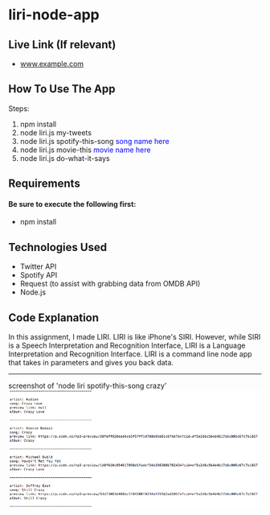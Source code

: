 # liri-node-app

## Live Link (If relevant)
 - www.example.com

## How To Use The App
Steps:
1. npm install
2. node liri.js my-tweets
3. node liri.js spotify-this-song <span style="color:blue">song name here</span>
4. node liri.js movie-this <span style="color:blue">movie name here</span>
5. node liri.js do-what-it-says

## Requirements
#### Be sure to execute the following first:

- npm install

## Technologies Used
- Twitter API
- Spotify API
- Request (to assist with grabbing data from OMDB API)
- Node.js

## Code Explanation
In this assignment, I made LIRI. LIRI is like iPhone's SIRI. However, while SIRI is a Speech Interpretation and Recognition Interface, LIRI is a Language Interpretation and Recognition Interface. LIRI is a command line node app that takes in parameters and gives you back data.

-------------
screenshot of 'node liri spotify-this-song crazy'
![alt text](assets/spotify.png)